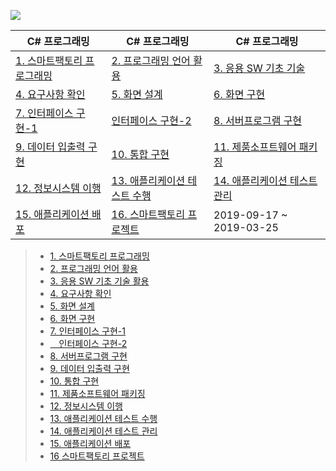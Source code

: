 ![](https://www.learningtree.com/images/course/grabbers/419-grabber.png)

|C# 프로그래밍|C# 프로그래밍|C# 프로그래밍|
|------------|------------|------------|
|[1. 스마트팩토리 프로그래밍](https://github.com/NaJinWook/Smart_Factory/blob/master/1.%20%EC%8A%A4%EB%A7%88%ED%8A%B8%ED%8C%A9%ED%86%A0%EB%A6%AC%20%ED%94%84%EB%A1%9C%EA%B7%B8%EB%9E%98%EB%B0%8D/1.pdf)|[2. 프로그래밍 언어 활용](https://github.com/NaJinWook/Smart_Factory/tree/master/2.%20%ED%94%84%EB%A1%9C%EA%B7%B8%EB%9E%98%EB%B0%8D%20%EC%96%B8%EC%96%B4%20%ED%99%9C%EC%9A%A9)|[3. 응용 SW 기초 기술 ](https://github.com/NaJinWook/Smart_Factory/tree/master/3.%20%EC%9D%91%EC%9A%A9%20SW%20%EA%B8%B0%EC%B4%88%20%EA%B8%B0%EC%88%A0%20%ED%99%9C%EC%9A%A9/3.pdf)|
|[4. 요구사항 확인](https://github.com/NaJinWook/Smart_Factory/blob/master/4.%20%EC%9A%94%EA%B5%AC%EC%82%AC%ED%95%AD%20%ED%99%95%EC%9D%B8/4.pdf)|[5. 화면 설계](https://github.com/NaJinWook/Smart_Factory/blob/master/5.%20%ED%99%94%EB%A9%B4%20%EC%84%A4%EA%B3%84/5.pdf)|[6. 화면 구현](https://github.com/NaJinWook/Smart_Factory/tree/master/6.%20%ED%99%94%EB%A9%B4%20%EA%B5%AC%ED%98%84/20181112-master/20181112-master)|
|[7. 인터페이스 구현-1](https://github.com/NaJinWook/Smart_Factory/blob/master/7.%20%EC%9D%B8%ED%84%B0%ED%8E%98%EC%9D%B4%EC%8A%A4%20%EA%B5%AC%ED%98%84/7-1.pdf)|[인터페이스 구현-2](https://github.com/NaJinWook/Smart_Factory/blob/master/7.%20%EC%9D%B8%ED%84%B0%ED%8E%98%EC%9D%B4%EC%8A%A4%20%EA%B5%AC%ED%98%84/7-2.pdf)|[8. 서버프로그램 구현](https://github.com/NaJinWook/Smart_Factory/tree/master/8.%20%EC%84%9C%EB%B2%84%ED%94%84%EB%A1%9C%EA%B7%B8%EB%9E%A8%20%EA%B5%AC%ED%98%84)|
|[9. 데이터 입출력 구현](https://github.com/NaJinWook/Smart_Factory/tree/master/9.%20%EB%8D%B0%EC%9D%B4%ED%84%B0%20%EC%9E%85%EC%B6%9C%EB%A0%A5%20%EA%B5%AC%ED%98%84)|[10. 통합 구현](https://github.com/NaJinWook/Beethoven_Solutions)|[11. 제품소프트웨어 패키징](https://github.com/NaJinWook/Smart_Factory/blob/master/11.%20%EC%A0%9C%ED%92%88%EC%86%8C%ED%94%84%ED%8A%B8%EC%9B%A8%EC%96%B4%20%ED%8C%A8%ED%82%A4%EC%A7%95/%EC%A0%9C%ED%92%88%EC%86%8C%ED%94%84%ED%8A%B8%EC%9B%A8%EC%96%B4%20%ED%8C%A8%ED%82%A4%EC%A7%95%20%EA%B0%80%EC%9D%B4%EB%93%9C%EB%B6%81.pdf)|
|[12. 정보시스템 이행](https://github.com/NaJinWook/Smart_Factory/blob/master/12.%20%EC%A0%95%EB%B3%B4%EC%8B%9C%EC%8A%A4%ED%85%9C%20%EC%9D%B4%ED%96%89/%EC%9D%B4%ED%96%89%EC%8B%9C%EC%8A%A4%ED%85%9C%20%ED%94%84%EB%A1%9C%EC%A0%9D%ED%8A%B8.pdf)|[13. 애플리케이션 테스트 수행](https://github.com/NaJinWook/Smart_Factory/tree/master/13.%20%EC%95%A0%ED%94%8C%EB%A6%AC%EC%BC%80%EC%9D%B4%EC%85%98%20%ED%85%8C%EC%8A%A4%ED%8A%B8%20%EC%88%98%ED%96%89)|[14. 애플리케이션 테스트 관리](https://github.com/NaJinWook/Smart_Factory/blob/master/14.%20%EC%95%A0%ED%94%8C%EB%A6%AC%EC%BC%80%EC%9D%B4%EC%85%98%20%ED%85%8C%EC%8A%A4%ED%8A%B8%20%EA%B4%80%EB%A6%AC/%EC%95%A0%ED%94%8C%EB%A6%AC%EC%BC%80%EC%9D%B4%EC%85%98%20%ED%85%8C%EC%8A%A4%ED%8A%B8%20%EA%B4%80%EB%A6%AC-%EB%82%98%EC%A7%84%EC%9A%B1.pdf)|
|[15. 애플리케이션 배포](https://github.com/NaJinWook/Smart_Factory/tree/master/15.%20%EC%95%A0%ED%94%8C%EB%A6%AC%EC%BC%80%EC%9D%B4%EC%85%98%20%EB%B0%B0%ED%8F%AC)|[16. 스마트팩토리 프로젝트](https://www.learningtree.com/images/course/grabbers/419-grabber.png)|2019-09-17 ~ 2019-03-25|

> * [1. 스마트팩토리 프로그래밍](https://github.com/NaJinWook/Smart_Factory/blob/master/1.%20%EC%8A%A4%EB%A7%88%ED%8A%B8%ED%8C%A9%ED%86%A0%EB%A6%AC%20%ED%94%84%EB%A1%9C%EA%B7%B8%EB%9E%98%EB%B0%8D/1.pdf)
> * [2. 프로그래밍 언어 활용](https://github.com/NaJinWook/Smart_Factory/tree/master/2.%20%ED%94%84%EB%A1%9C%EA%B7%B8%EB%9E%98%EB%B0%8D%20%EC%96%B8%EC%96%B4%20%ED%99%9C%EC%9A%A9)
> * [3. 응용 SW 기초 기술 활용](https://github.com/NaJinWook/Smart_Factory/tree/master/3.%20%EC%9D%91%EC%9A%A9%20SW%20%EA%B8%B0%EC%B4%88%20%EA%B8%B0%EC%88%A0%20%ED%99%9C%EC%9A%A9/3.pdf)
> * [4. 요구사항 확인](https://github.com/NaJinWook/Smart_Factory/blob/master/4.%20%EC%9A%94%EA%B5%AC%EC%82%AC%ED%95%AD%20%ED%99%95%EC%9D%B8/4.pdf)
> * [5. 화면 설계](https://github.com/NaJinWook/Smart_Factory/blob/master/5.%20%ED%99%94%EB%A9%B4%20%EC%84%A4%EA%B3%84/5.pdf)
> * [6. 화면 구현](https://github.com/NaJinWook/Smart_Factory/tree/master/6.%20%ED%99%94%EB%A9%B4%20%EA%B5%AC%ED%98%84/20181112-master/20181112-master)
> * [7. 인터페이스 구현-1](https://github.com/NaJinWook/Smart_Factory/blob/master/7.%20%EC%9D%B8%ED%84%B0%ED%8E%98%EC%9D%B4%EC%8A%A4%20%EA%B5%AC%ED%98%84/7-1.pdf)
> * [　인터페이스 구현-2](https://github.com/NaJinWook/Smart_Factory/blob/master/7.%20%EC%9D%B8%ED%84%B0%ED%8E%98%EC%9D%B4%EC%8A%A4%20%EA%B5%AC%ED%98%84/7-2.pdf)
> * [8. 서버프로그램 구현](https://github.com/NaJinWook/Smart_Factory/tree/master/8.%20%EC%84%9C%EB%B2%84%ED%94%84%EB%A1%9C%EA%B7%B8%EB%9E%A8%20%EA%B5%AC%ED%98%84)
> * [9. 데이터 입출력 구현](https://github.com/NaJinWook/Smart_Factory/tree/master/9.%20%EB%8D%B0%EC%9D%B4%ED%84%B0%20%EC%9E%85%EC%B6%9C%EB%A0%A5%20%EA%B5%AC%ED%98%84)
> * [10. 통합 구현](https://github.com/NaJinWook/Beethoven_Solutions)
> * [11. 제품소프트웨어 패키징](https://github.com/NaJinWook/Smart_Factory/blob/master/11.%20%EC%A0%9C%ED%92%88%EC%86%8C%ED%94%84%ED%8A%B8%EC%9B%A8%EC%96%B4%20%ED%8C%A8%ED%82%A4%EC%A7%95/%EC%A0%9C%ED%92%88%EC%86%8C%ED%94%84%ED%8A%B8%EC%9B%A8%EC%96%B4%20%ED%8C%A8%ED%82%A4%EC%A7%95%20%EA%B0%80%EC%9D%B4%EB%93%9C%EB%B6%81.pdf)
> * [12. 정보시스템 이행](https://github.com/NaJinWook/Smart_Factory/blob/master/12.%20%EC%A0%95%EB%B3%B4%EC%8B%9C%EC%8A%A4%ED%85%9C%20%EC%9D%B4%ED%96%89/%EC%9D%B4%ED%96%89%EC%8B%9C%EC%8A%A4%ED%85%9C%20%ED%94%84%EB%A1%9C%EC%A0%9D%ED%8A%B8.pdf)
> * [13. 애플리케이션 테스트 수행](https://github.com/NaJinWook/Smart_Factory/tree/master/13.%20%EC%95%A0%ED%94%8C%EB%A6%AC%EC%BC%80%EC%9D%B4%EC%85%98%20%ED%85%8C%EC%8A%A4%ED%8A%B8%20%EC%88%98%ED%96%89)
> * [14. 애플리케이션 테스트 관리](https://github.com/NaJinWook/Smart_Factory/blob/master/14.%20%EC%95%A0%ED%94%8C%EB%A6%AC%EC%BC%80%EC%9D%B4%EC%85%98%20%ED%85%8C%EC%8A%A4%ED%8A%B8%20%EA%B4%80%EB%A6%AC/%EC%95%A0%ED%94%8C%EB%A6%AC%EC%BC%80%EC%9D%B4%EC%85%98%20%ED%85%8C%EC%8A%A4%ED%8A%B8%20%EA%B4%80%EB%A6%AC-%EB%82%98%EC%A7%84%EC%9A%B1.pdf)
> * [15. 애플리케이션 배포](https://github.com/NaJinWook/Smart_Factory/tree/master/15.%20%EC%95%A0%ED%94%8C%EB%A6%AC%EC%BC%80%EC%9D%B4%EC%85%98%20%EB%B0%B0%ED%8F%AC)
> * [16 스마트팩토리 프로젝트]()
                                                      

